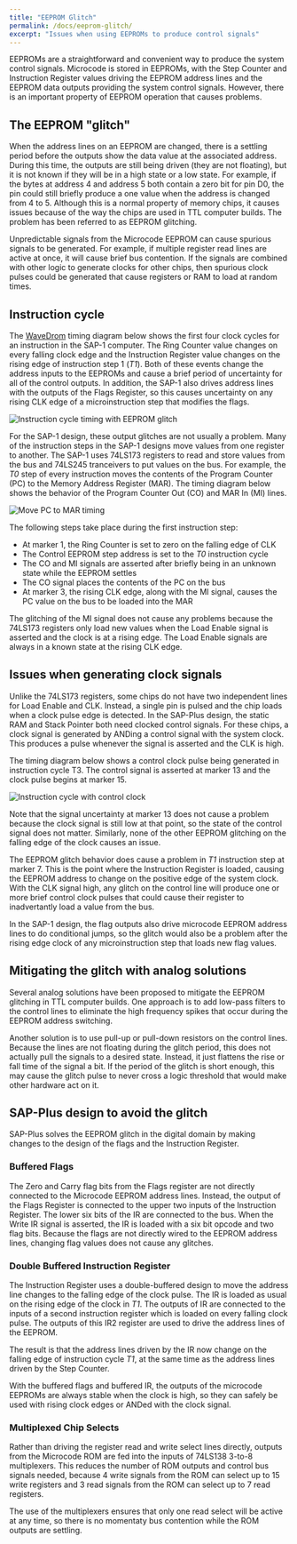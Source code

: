```yaml
---
title: "EEPROM Glitch"
permalink: /docs/eeprom-glitch/
excerpt: "Issues when using EEPROMs to produce control signals"
---
```


EEPROMs are a straightforward and convenient way to produce the system control signals. Microcode is stored in EEPROMs, with the Step Counter and Instruction Register values driving the EEPROM address lines and the EEPROM data outputs providing the system control signals.  However, there is an important property of EEPROM operation that causes problems.

## The EEPROM "glitch"

When the address lines on an EEPROM are changed, there is a settling period before the outputs show the data value at the associated address.  During this time, the outputs are still being driven (they are not floating), but it is not known if they will be in a high state or a low state.  For example, if the bytes at address 4 and address 5 both contain a zero bit for pin D0, the pin could still briefly produce a one value when the address is changed from 4 to 5.  Although this is a normal property of memory chips, it causes issues because of the way the chips are used in TTL computer builds.  The problem has been referred to as EEPROM glitching.

Unpredictable signals from the Microcode EEPROM can cause spurious signals to be generated.  For example, if multiple register read lines are active at once, it will cause brief bus contention.  If the signals are combined with other logic to generate clocks for other chips, then spurious clock pulses could be generated that cause registers or RAM to load at random times.

## Instruction cycle

The [WaveDrom](https://wavedrom.com) timing diagram below shows the first four clock cycles for an instruction in the SAP-1 computer.  The Ring Counter value changes on every falling clock edge and the Instruction Register value changes on the rising edge of instruction step 1 (_T1_).  Both of these events change the address inputs to the EEPROMs and cause a brief period of uncertainty for all of the control outputs.  In addition, the SAP-1 also drives address lines with the outputs of the Flags Register, so this causes uncertainty on any rising CLK edge of a microinstruction step that modifies the flags.

![Instruction cycle timing with EEPROM glitch](../../assets/images/timing-glitch-first-4.png "SAP-1 instruction cycle timing showing EEPROM glitch")

For the SAP-1 design, these output glitches are not usually a problem. Many of the instruction steps in the SAP-1 designs move values from one register to another.  The SAP-1 uses 74LS173 registers to read and store values from the bus and 74LS245 tranceivers to put values on the bus. For example, the _T0_ step of every instruction moves the contents of the Program Counter (PC) to the Memory Address Register (MAR).   The timing diagram below shows the behavior of the Program Counter Out (CO) and MAR In (MI) lines.

![Move PC to MAR timing](../../assets/images/timing-glitch-pc-to-mar.png "cycle timing to move PC to MAR")

The following steps take place during the first instruction step:

* At marker 1, the Ring Counter is set to zero on the falling edge of CLK
* The Control EEPROM step address is set to the _T0_ instruction cycle
* The CO and MI signals are asserted after briefly being in an unknown state while the EEPROM settles
* The CO signal places the contents of the PC on the bus
* At marker 3, the rising CLK edge, along with the MI signal, causes the PC value on the bus to be loaded into the MAR

The glitching of the MI signal does not cause any problems because the 74LS173 registers only load new values when the Load Enable signal is asserted and the clock is at a rising edge.  The Load Enable signals are always in a known state at the rising CLK edge.

## Issues when generating clock signals

Unlike the 74LS173 registers, some chips do not have two independent lines for Load Enable and CLK.  Instead, a single pin is pulsed and the chip loads when a clock pulse edge is detected.  In the SAP-Plus design, the static RAM and Stack Pointer both need clocked control signals. For these chips, a clock signal is generated by ANDing a control signal with the system clock.  This produces a pulse whenever the signal is asserted and the CLK is high.  

The timing diagram below shows a control clock pulse being generated in instruction cycle T3.  The control signal is asserted at marker 13 and the clock pulse begins at marker 15.  

![Instruction cycle with control clock](../../assets/images/timing-glitch-control-clock.png "cycle timing with control clock")

Note that the signal uncertainty at marker 13 does not cause a problem because the clock signal is still low at that point, so the state of the control signal does not matter.  Similarly, none of the other EEPROM glitching on the falling edge of the clock causes an issue.

The EEPROM glitch behavior does cause a problem in _T1_ instruction step at marker 7. This is the point where the Instruction Register is loaded, causing the EEPROM address to change on the positive edge of the system clock.  With the CLK signal high, any glitch on the control line will produce one or more brief control clock pulses that could cause their register to inadvertantly load a value from the bus.  

In the SAP-1 design, the flag outputs also drive microcode EEPROM address lines to do conditional jumps, so the glitch would also be a problem after the rising edge clock of any microinstruction step that loads new flag values.

## Mitigating the glitch with analog solutions

Several analog solutions have been proposed to mitigate the EEPROM glitching in TTL computer builds.  One approach is to add low-pass filters to the control lines to eliminate the high frequency spikes that occur during the EEPROM address switching.

Another solution is to use pull-up or pull-down resistors on the control lines. Because the lines are not floating during the glitch period, this does not actually pull the signals to a desired state.  Instead, it just flattens the rise or fall time of the signal a bit.  If the period of the glitch is short enough, this may cause the glitch pulse to never cross a logic threshold that would make other hardware act on it.

## SAP-Plus design to avoid the glitch

SAP-Plus solves the EEPROM glitch in the digital domain by making changes to the design of the flags and the Instruction Register.  

### Buffered Flags

The Zero and Carry flag bits from the Flags register are not directly connected to the Microcode EEPROM address lines. Instead, the output of the Flags Register is connected to the upper two inputs of the Instruction Register.  The lower six bits of the IR are connected to the bus.  When the Write IR signal is asserted, the IR is loaded with a six bit opcode and two flag bits.  Because the flags are not directly wired to the EEPROM address lines, changing flag values does not cause any glitches.

### Double Buffered Instruction Register

The Instruction Register uses a double-buffered design to move the address line changes to the falling edge of the clock pulse.  The IR is loaded as usual on the rising edge of the clock in _T1_.  The outputs of IR are connected to the inputs of a second instruction register which is loaded on every falling clock pulse.  The outputs of this IR2 register are used to drive the address lines of the EEPROM.  

The result is that the address lines driven by the IR now change on the falling edge of instruction cycle _T1_, at the same time as the address lines driven by the Step Counter.

With the buffered flags and buffered IR, the outputs of the microcode EEPROMs are always stable when the clock is high, so they can safely be used with rising clock edges or ANDed with the clock signal.

### Multiplexed Chip Selects

Rather than driving the register read and write select lines directly, outputs from the Microcode ROM are fed into the inputs of 74LS138 3-to-8 multiplexers.  This reduces the number of ROM outputs and control bus signals needed, because 4 write signals from the ROM can select up to 15 write registers and 3 read signals from the ROM can select up to 7 read registers.  

The use of the multiplexers ensures that only one read select will be active at any time, so there is no momentaty bus contention while the ROM outputs are settling.
